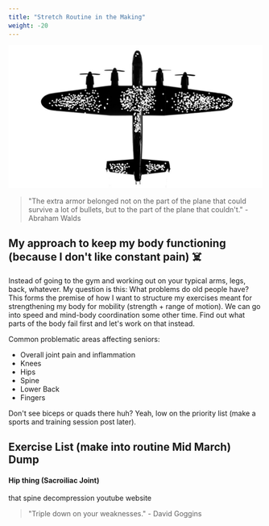 ```yaml
---
title: "Stretch Routine in the Making"
weight: -20
---
```


![](bullet_plane.jpg)

> "The extra armor belonged not on the part of the plane that could survive a lot of bullets, but to the part of the plane that couldn't." - Abraham Walds

## My approach to keep my body functioning (because I don't like constant pain) :skull_and_crossbones:

Instead of going to the gym and working out on your typical arms, legs, back, whatever. My question is this: What problems do old people have? This forms the premise of how I want to structure my exercises meant for strengthening my body for mobility (strength + range of motion). We can go into speed and mind-body coordination some other time. Find out what parts of the body fail first and let's work on that instead. 

Common problematic areas affecting seniors: 

- Overall joint pain and inflammation
- Knees
- Hips
- Spine
- Lower Back
- Fingers

Don't see biceps or quads there huh? Yeah, low on the priority list (make a sports and training session post later).



## Exercise List (make into routine Mid March) Dump

#### Hip thing (Sacroiliac Joint)

that spine decompression youtube website









> "Triple down on your weaknesses." - David Goggins